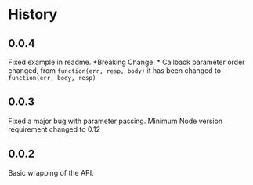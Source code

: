 # History

## 0.0.4
Fixed example in readme.
*Breaking Change: * Callback parameter order changed, from ```function(err, resp, body)``` it has been changed to ```function(err, body, resp)```

## 0.0.3
Fixed a major bug with parameter passing.
Minimum Node version requirement changed to 0.12

## 0.0.2
Basic wrapping of the API.